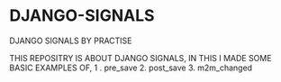 # DJANGO-SIGNALS
DJANGO SIGNALS BY PRACTISE

THIS REPOSITRY IS ABOUT DJANGO SIGNALS, IN THIS I MADE SOME BASIC EXAMPLES OF,
1 . pre_save
2. post_save
3. m2m_changed
